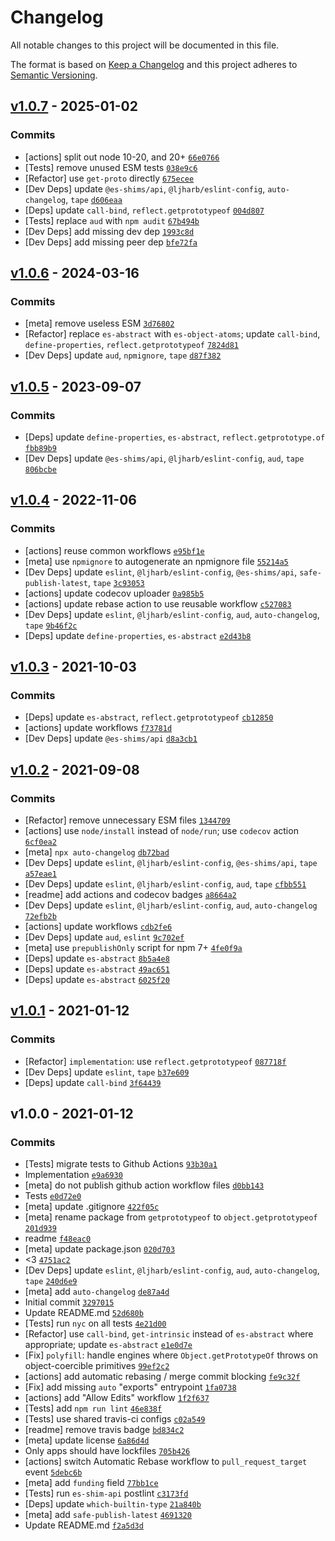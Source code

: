 # Changelog

All notable changes to this project will be documented in this file.

The format is based on [Keep a Changelog](https://keepachangelog.com/en/1.0.0/)
and this project adheres to [Semantic Versioning](https://semver.org/spec/v2.0.0.html).

## [v1.0.7](https://github.com/es-shims/Object.getPrototypeOf/compare/v1.0.6...v1.0.7) - 2025-01-02

### Commits

- [actions] split out node 10-20, and 20+ [`66e0766`](https://github.com/es-shims/Object.getPrototypeOf/commit/66e0766e7510e6eb9ae4d720b569130740b73072)
- [Tests] remove unused ESM tests [`038e9c6`](https://github.com/es-shims/Object.getPrototypeOf/commit/038e9c6cc3985b063a13eac48a61eb801d9e6153)
- [Refactor] use `get-proto` directly [`675ecee`](https://github.com/es-shims/Object.getPrototypeOf/commit/675eceeeb0660376dba8a8834f4fccbe2ee1b869)
- [Dev Deps] update `@es-shims/api`, `@ljharb/eslint-config`, `auto-changelog`, `tape` [`d606eaa`](https://github.com/es-shims/Object.getPrototypeOf/commit/d606eaa60d4edbbb1f1c938b0008495415365ac3)
- [Deps] update `call-bind`, `reflect.getprototypeof` [`004d807`](https://github.com/es-shims/Object.getPrototypeOf/commit/004d807467371da2094a5c3602da87a4d5cd497d)
- [Tests] replace `aud` with `npm audit` [`67b494b`](https://github.com/es-shims/Object.getPrototypeOf/commit/67b494b5bd1f674192c9942da81af008692cdd65)
- [Dev Deps] add missing dev dep [`1993c8d`](https://github.com/es-shims/Object.getPrototypeOf/commit/1993c8dcf7d45c6a7d9c007290cadc01770ddf54)
- [Dev Deps] add missing peer dep [`bfe72fa`](https://github.com/es-shims/Object.getPrototypeOf/commit/bfe72fa67c4257c994f97bc60b6e34951ad7ed70)

## [v1.0.6](https://github.com/es-shims/Object.getPrototypeOf/compare/v1.0.5...v1.0.6) - 2024-03-16

### Commits

- [meta] remove useless ESM [`3d76802`](https://github.com/es-shims/Object.getPrototypeOf/commit/3d76802b41c3815e2e30a1de8e560e1db2c153a6)
- [Refactor] replace `es-abstract` with `es-object-atoms`; update `call-bind`, `define-properties`, `reflect.getprototypeof` [`7824d81`](https://github.com/es-shims/Object.getPrototypeOf/commit/7824d81a3b6aea7a054038a1ddd6b3e5add73663)
- [Dev Deps] update `aud`, `npmignore`, `tape` [`d87f382`](https://github.com/es-shims/Object.getPrototypeOf/commit/d87f38214f54c260cdc1f0d912972adf777042fd)

## [v1.0.5](https://github.com/es-shims/Object.getPrototypeOf/compare/v1.0.4...v1.0.5) - 2023-09-07

### Commits

- [Deps] update `define-properties`, `es-abstract`, `reflect.getprototype.of` [`fbb89b9`](https://github.com/es-shims/Object.getPrototypeOf/commit/fbb89b9a893bc30a402582690017b5c5d6c7295f)
- [Dev Deps] update `@es-shims/api`, `@ljharb/eslint-config`, `aud`, `tape` [`806bcbe`](https://github.com/es-shims/Object.getPrototypeOf/commit/806bcbee144d4b1c112019d39a7fe851d0969258)

## [v1.0.4](https://github.com/es-shims/Object.getPrototypeOf/compare/v1.0.3...v1.0.4) - 2022-11-06

### Commits

- [actions] reuse common workflows [`e95bf1e`](https://github.com/es-shims/Object.getPrototypeOf/commit/e95bf1eb1893560f093b06505cf07cbfe2b1b154)
- [meta] use `npmignore` to autogenerate an npmignore file [`55214a5`](https://github.com/es-shims/Object.getPrototypeOf/commit/55214a57b03de1e936cea3e98f81b0759081b6e8)
- [Dev Deps] update `eslint`, `@ljharb/eslint-config`, `@es-shims/api`, `safe-publish-latest`, `tape` [`3c93053`](https://github.com/es-shims/Object.getPrototypeOf/commit/3c9305327c22b84dc3aa86b2133d4ea7d1dd61bd)
- [actions] update codecov uploader [`0a985b5`](https://github.com/es-shims/Object.getPrototypeOf/commit/0a985b5823d6b2fca42e24fa9c024726ccca16f4)
- [actions] update rebase action to use reusable workflow [`c527083`](https://github.com/es-shims/Object.getPrototypeOf/commit/c5270834f09569bdbe824214bc7205942cd67422)
- [Dev Deps] update `eslint`, `@ljharb/eslint-config`, `aud`, `auto-changelog`, `tape` [`9b46f2c`](https://github.com/es-shims/Object.getPrototypeOf/commit/9b46f2c83948b0facf6420a3a797f8ef9d62d569)
- [Deps] update `define-properties`, `es-abstract` [`e2d43b8`](https://github.com/es-shims/Object.getPrototypeOf/commit/e2d43b8144acf33c72ac9b29b23033762cc2ca33)

## [v1.0.3](https://github.com/es-shims/Object.getPrototypeOf/compare/v1.0.2...v1.0.3) - 2021-10-03

### Commits

- [Deps] update `es-abstract`, `reflect.getprototypeof` [`cb12850`](https://github.com/es-shims/Object.getPrototypeOf/commit/cb128508cde0a6c70629af5a7a86712605a7a70b)
- [actions] update workflows [`f73781d`](https://github.com/es-shims/Object.getPrototypeOf/commit/f73781d235f2ea93dcf8119d68af883e54b8716f)
- [Dev Deps] update `@es-shims/api` [`d8a3cb1`](https://github.com/es-shims/Object.getPrototypeOf/commit/d8a3cb118b23cfbd5de7ef94c4c46248aedacfcd)

## [v1.0.2](https://github.com/es-shims/Object.getPrototypeOf/compare/v1.0.1...v1.0.2) - 2021-09-08

### Commits

- [Refactor] remove unnecessary ESM files [`1344709`](https://github.com/es-shims/Object.getPrototypeOf/commit/1344709603a7a6b44aabff062c5942243ebb92df)
- [actions] use `node/install` instead of `node/run`; use `codecov` action [`6cf0ea2`](https://github.com/es-shims/Object.getPrototypeOf/commit/6cf0ea27bf38770c5ee3bad661893ce98da710e2)
- [meta] `npx auto-changelog` [`db72bad`](https://github.com/es-shims/Object.getPrototypeOf/commit/db72bad0f68c3866486fbc1a0c4a0a6337ef84cf)
- [Dev Deps] update `eslint`, `@ljharb/eslint-config`, `@es-shims/api`, `tape` [`a57eae1`](https://github.com/es-shims/Object.getPrototypeOf/commit/a57eae1f44bc5648644b50cda3258edf701eea68)
- [Dev Deps] update `eslint`, `@ljharb/eslint-config`, `aud`, `tape` [`cfbb551`](https://github.com/es-shims/Object.getPrototypeOf/commit/cfbb5516fa1b05b1ad1cb36f67ecb68d8ba85208)
- [readme] add actions and codecov badges [`a8664a2`](https://github.com/es-shims/Object.getPrototypeOf/commit/a8664a2f49b20907acb128236feb74ed2c48f19f)
- [Dev Deps] update `eslint`, `@ljharb/eslint-config`, `aud`, `auto-changelog` [`72efb2b`](https://github.com/es-shims/Object.getPrototypeOf/commit/72efb2be16b14a2e1a4a2b8e59832ec4a2e373f8)
- [actions] update workflows [`cdb2fe6`](https://github.com/es-shims/Object.getPrototypeOf/commit/cdb2fe6664e6317e92cad847b41181009bc0d52b)
- [Dev Deps] update `aud`, `eslint` [`9c702ef`](https://github.com/es-shims/Object.getPrototypeOf/commit/9c702ef95455c772235716ee325b70bf78c03094)
- [meta] use `prepublishOnly` script for npm 7+ [`4fe0f9a`](https://github.com/es-shims/Object.getPrototypeOf/commit/4fe0f9a3405e8c03e786740aac97e943bffe9ecc)
- [Deps] update `es-abstract` [`8b5a4e8`](https://github.com/es-shims/Object.getPrototypeOf/commit/8b5a4e86747f7afe99169f6c6f6712cb7dfdc24e)
- [Deps] update `es-abstract` [`49ac651`](https://github.com/es-shims/Object.getPrototypeOf/commit/49ac6515761a38b7ffd11cfe7cd5b0de6276a85d)
- [Deps] update `es-abstract` [`6025f20`](https://github.com/es-shims/Object.getPrototypeOf/commit/6025f2022985b478e83be7603a607f55c7ca4adc)

## [v1.0.1](https://github.com/es-shims/Object.getPrototypeOf/compare/v1.0.0...v1.0.1) - 2021-01-12

### Commits

- [Refactor] `implementation`: use `reflect.getprototypeof` [`087718f`](https://github.com/es-shims/Object.getPrototypeOf/commit/087718fab0481423efe0679a8fd76cefb335e90f)
- [Dev Deps] update `eslint`, `tape` [`b37e609`](https://github.com/es-shims/Object.getPrototypeOf/commit/b37e609840a4912474af7b13b0730ffdcd91e9bc)
- [Deps] update `call-bind` [`3f64439`](https://github.com/es-shims/Object.getPrototypeOf/commit/3f644397b8aaca63b4d2a5758e821ac642d783e9)

## v1.0.0 - 2021-01-12

### Commits

- [Tests] migrate tests to Github Actions [`93b30a1`](https://github.com/es-shims/Object.getPrototypeOf/commit/93b30a106e59b6db08815854aadf9c3c210bb1b1)
- Implementation [`e9a6930`](https://github.com/es-shims/Object.getPrototypeOf/commit/e9a6930ab431ec9ccc4c4e256a68b8c7dfac1994)
- [meta] do not publish github action workflow files [`d0bb143`](https://github.com/es-shims/Object.getPrototypeOf/commit/d0bb143fe5a9aee643896b962daf7f2f350331d0)
- Tests [`e0d72e0`](https://github.com/es-shims/Object.getPrototypeOf/commit/e0d72e0a4c03a2f180e3784382958100766155c6)
- [meta] update .gitignore [`422f05c`](https://github.com/es-shims/Object.getPrototypeOf/commit/422f05c0f8bd0fb0a1e4be2fad72a05d73bc98bd)
- [meta] rename package from `getprototypeof` to `object.getprototypeof` [`201d939`](https://github.com/es-shims/Object.getPrototypeOf/commit/201d939e92c8ce8c6705d499cadfe0fa9961e3c1)
- readme [`f48eac0`](https://github.com/es-shims/Object.getPrototypeOf/commit/f48eac0867b06deb816b334a32dd2145cfcdf400)
- [meta] update package.json [`020d703`](https://github.com/es-shims/Object.getPrototypeOf/commit/020d7030be338262913e4100e954a85601a3741d)
- &lt;3 [`4751ac2`](https://github.com/es-shims/Object.getPrototypeOf/commit/4751ac25c20fb7117e7956b123a4cdd7fd944124)
- [Dev Deps] update `eslint`, `@ljharb/eslint-config`, `aud`, `auto-changelog`, `tape` [`240d6e9`](https://github.com/es-shims/Object.getPrototypeOf/commit/240d6e967a05c3f2a854ab894ecbb13abcf7e119)
- [meta] add `auto-changelog` [`de87a4d`](https://github.com/es-shims/Object.getPrototypeOf/commit/de87a4df27902979a32b2e27f6d5cb361ee6975f)
- Initial commit [`3297015`](https://github.com/es-shims/Object.getPrototypeOf/commit/32970157d24409ca394e4cea35d6d5b9cfe1230a)
- Update README.md [`52d680b`](https://github.com/es-shims/Object.getPrototypeOf/commit/52d680b882855abe3db7acc10ba4ad864ba13a18)
- [Tests] run `nyc` on all tests [`4e21d00`](https://github.com/es-shims/Object.getPrototypeOf/commit/4e21d001847c5ae4b759898e9481e3803a227e91)
- [Refactor] use `call-bind`, `get-intrinsic` instead of `es-abstract` where appropriate; update `es-abstract` [`e1e0d7e`](https://github.com/es-shims/Object.getPrototypeOf/commit/e1e0d7e65ff57624c467fcb6bb94b2a713d328fa)
- [Fix] `polyfill`: handle engines where `Object.getPrototypeOf` throws on object-coercible primitives [`99ef2c2`](https://github.com/es-shims/Object.getPrototypeOf/commit/99ef2c2c97ac68e49a6b702492998b92f74d7944)
- [actions] add automatic rebasing / merge commit blocking [`fe9c32f`](https://github.com/es-shims/Object.getPrototypeOf/commit/fe9c32fa996704d1263d0cbfce3590f993a7e168)
- [Fix] add missing `auto` "exports" entrypoint [`1fa0738`](https://github.com/es-shims/Object.getPrototypeOf/commit/1fa07382650e37927e0d63242f971e3c7f6dc5a3)
- [actions] add "Allow Edits" workflow [`1f2f637`](https://github.com/es-shims/Object.getPrototypeOf/commit/1f2f637874631cfd914a3bd598353e62bab0a272)
- [Tests] add `npm run lint` [`46e838f`](https://github.com/es-shims/Object.getPrototypeOf/commit/46e838f83a54e6c4b27a327f87cd157d0b8569a2)
- [Tests] use shared travis-ci configs [`c02a549`](https://github.com/es-shims/Object.getPrototypeOf/commit/c02a549a70f5335ddce738b9be67a5ed05ff372a)
- [readme] remove travis badge [`bd834c2`](https://github.com/es-shims/Object.getPrototypeOf/commit/bd834c25d95d311048457e232423c7b9b1973bf5)
- [meta] update license [`6a86d4d`](https://github.com/es-shims/Object.getPrototypeOf/commit/6a86d4da1561f464fa3d93e484248f2e6169a041)
- Only apps should have lockfiles [`705b426`](https://github.com/es-shims/Object.getPrototypeOf/commit/705b42605f71b50ea002738a73540bbca9135016)
- [actions] switch Automatic Rebase workflow to `pull_request_target` event [`5debc6b`](https://github.com/es-shims/Object.getPrototypeOf/commit/5debc6bf86a8857c989fc9d1e110c67e94dfdecb)
- [meta] add `funding` field [`77bb1ce`](https://github.com/es-shims/Object.getPrototypeOf/commit/77bb1ce456183c6c1837840e1c930b2895bb2465)
- [Tests] run `es-shim-api` postlint [`c3173fd`](https://github.com/es-shims/Object.getPrototypeOf/commit/c3173fdf79b9036d54f32a8a5698391f11a68eff)
- [Deps] update `which-builtin-type` [`21a840b`](https://github.com/es-shims/Object.getPrototypeOf/commit/21a840ba23dcbda0e3e452f431a4b88e3af1ee31)
- [meta] add `safe-publish-latest` [`4691320`](https://github.com/es-shims/Object.getPrototypeOf/commit/4691320b92fa9cc0dcb411fb4093e298a04d6cc2)
- Update README.md [`f2a5d3d`](https://github.com/es-shims/Object.getPrototypeOf/commit/f2a5d3d18b5d9a3bb718c2d197a2a7ff1bd243e7)
